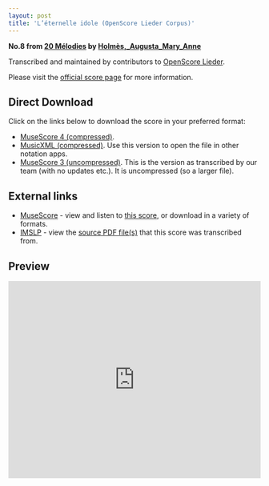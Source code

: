 ```yaml
---
layout: post
title: 'L’éternelle idole (OpenScore Lieder Corpus)'
---
```


__No.8 from [20 Mélodies](https://fourscoreandmore.org/openscore/lieder/Holm%C3%A8s%2C_Augusta_Mary_Anne/20_M%C3%A9lodies/) by [Holmès,_Augusta_Mary_Anne](https://fourscoreandmore.org/openscore/lieder/Holm%C3%A8s%2C_Augusta_Mary_Anne)__

Transcribed and maintained by contributors to [OpenScore Lieder].

Please visit the [official score page] for more information.

[official score page]: https://musescore.com/openscore-lieder-corpus/scores/5818033
[OpenScore Lieder]: https://musescore.com/openscore-lieder-corpus

## Direct Download

Click on the links below to download the score in your preferred format:
- [MuseScore 4 (compressed)](https://fourscoreandmore.org/openscore/lieder/Holm%C3%A8s%2C_Augusta_Mary_Anne/20_M%C3%A9lodies/08_L%E2%80%99%C3%A9ternelle_idole.mscz).
- [MusicXML (compressed)](https://fourscoreandmore.org/openscore/lieder/Holm%C3%A8s%2C_Augusta_Mary_Anne/20_M%C3%A9lodies/08_L%E2%80%99%C3%A9ternelle_idole.mxl). Use this version to open the file in other notation apps.
- [MuseScore 3 (uncompressed)](https://raw.githubusercontent.com/OpenScore/Lieder/refs/heads/main/scores/Holm%C3%A8s%2C_Augusta_Mary_Anne/20_M%C3%A9lodies/08_L%E2%80%99%C3%A9ternelle_idole/lc5818033.mscx). This is the version as transcribed by our team (with no updates etc.). It is uncompressed (so a larger file).

## External links

- [MuseScore] - view and listen to [this score][MuseScore], or download in a variety of formats.
- [IMSLP] - view the [source PDF file(s)][IMSLP] that this score was transcribed from.

[MuseScore]: https://musescore.com/score/5818033
[IMSLP]: https://imslp.org/wiki/Special:ReverseLookup/295514

## Preview

<iframe width="100%" height="394" src="https://musescore.com/openscore-lieder-corpus/scores/5818033/embed" frameborder="0" allowfullscreen allow="autoplay; fullscreen"></iframe>

